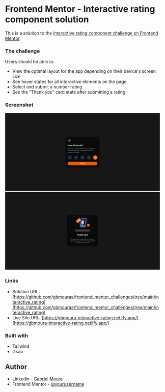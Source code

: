 # Frontend Mentor - Interactive rating component solution

This is a solution to the [Interactive rating component challenge on Frontend Mentor](https://www.frontendmentor.io/challenges/interactive-rating-component-koxpeBUmI).

### The challenge

Users should be able to:

- View the optimal layout for the app depending on their device's screen size
- See hover states for all interactive elements on the page
- Select and submit a number rating
- See the "Thank you" card state after submitting a rating

### Screenshot

![](./src/assets//images/screenshot1.png)
![](./src/assets//images/screenshot2.png)

### Links

- Solution URL: [https://github.com/gbmouraa/frontend_mentor_challenges/tree/main/interactive_rating](https://github.com/gbmouraa/frontend_mentor_challenges/tree/main/interactive_rating)
- Live Site URL: [https://gbmoura-interactive-rating.netlify.app/](https://gbmoura-interactive-rating.netlify.app/)

### Built with

- Tailwind
- Gsap

## Author

- Linkedin - [Gabriel Moura](https://www.linkedin.com/in/gabriel-moura-b63382161/)
- Frontend Mentor - [@yourusername](https://www.frontendmentor.io/profile/yourusername)
